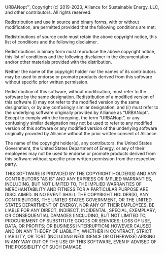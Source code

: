 URBANopt™, Copyright (c) 2019-2023, Alliance for Sustainable Energy, LLC, and other
contributors. All rights reserved.

Redistribution and use in source and binary forms, with or without modification,
are permitted provided that the following conditions are met:

Redistributions of source code must retain the above copyright notice, this list
of conditions and the following disclaimer.

Redistributions in binary form must reproduce the above copyright notice, this
list of conditions and the following disclaimer in the documentation and/or other
materials provided with the distribution.

Neither the name of the copyright holder nor the names of its contributors may be
used to endorse or promote products derived from this software without specific
prior written permission.

Redistribution of this software, without modification, must refer to the software
by the same designation. Redistribution of a modified version of this software
(i) may not refer to the modified version by the same designation, or by any
confusingly similar designation, and (ii) must refer to the underlying software
originally provided by Alliance as “URBANopt”. Except to comply with the foregoing,
the term “URBANopt”, or any confusingly similar designation may not be used to
refer to any modified version of this software or any modified version of the
underlying software originally provided by Alliance without the prior written
consent of Alliance.

The name of the copyright holder(s), any contributors, the United States Government,
the United States Department of Energy, or any of their employees may not be used to
endorse or promote products derived from this software without specific prior written
permission from the respective party.

THIS SOFTWARE IS PROVIDED BY THE COPYRIGHT HOLDER(S) AND ANY CONTRIBUTORS "AS IS" AND
ANY EXPRESS OR IMPLIED WARRANTIES, INCLUDING, BUT NOT LIMITED TO, THE IMPLIED WARRANTIES
OF MERCHANTABILITY AND FITNESS FOR A PARTICULAR PURPOSE ARE DISCLAIMED. IN NO EVENT SHALL
THE COPYRIGHT HOLDER(S), ANY CONTRIBUTORS, THE UNITED STATES GOVERNMENT, OR THE UNITED
STATES DEPARTMENT OF ENERGY, NOR ANY OF THEIR EMPLOYEES, BE LIABLE FOR ANY DIRECT,
INDIRECT, INCIDENTAL, SPECIAL, EXEMPLARY, OR CONSEQUENTIAL DAMAGES (INCLUDING, BUT NOT
LIMITED TO, PROCUREMENT OF SUBSTITUTE GOODS OR SERVICES; LOSS OF USE, DATA, OR PROFITS;
OR BUSINESS INTERRUPTION) HOWEVER CAUSED AND ON ANY THEORY OF LIABILITY, WHETHER IN
CONTRACT, STRICT LIABILITY, OR TORT (INCLUDING NEGLIGENCE OR OTHERWISE) ARISING IN ANY
WAY OUT OF THE USE OF THIS SOFTWARE, EVEN IF ADVISED OF THE POSSIBILITY OF SUCH DAMAGE.
